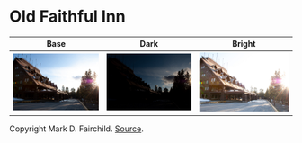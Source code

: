# Old Faithful Inn

| Base | Dark | Bright |
|:--:|:--:|:--:|
| ![base](5.jpg) | ![dark](1.jpg) | ![bright](7.jpg) |

Copyright Mark D. Fairchild. [Source](http://rit-mcsl.org/fairchild//HDR.html).